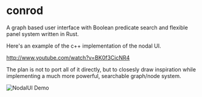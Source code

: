 conrod
======

A graph based user interface with Boolean predicate search and flexible panel system written in Rust.

Here's an example of the c++ implementation of the nodal UI.

http://www.youtube.com/watch?v=BK0f3CicNR4

The plan is not to port all of it directly, but to closesly draw inspiration while implementing a much more powerful, searchable graph/node system.

![NodalUI Demo](https://raw.githubusercontent.com/PistonDevelopers/conrod/master/nodalUIdemo.png)
